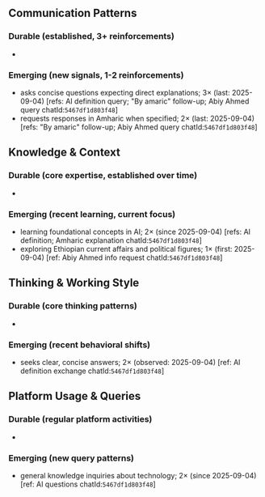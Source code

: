 ## Communication Patterns
### Durable (established, 3+ reinforcements)
-

### Emerging (new signals, 1-2 reinforcements)
- asks concise questions expecting direct explanations; 3× (last: 2025-09-04) [refs: AI definition query; "By amaric" follow-up; Abiy Ahmed query chatId:`5467df1d803f48`]
- requests responses in Amharic when specified; 2× (last: 2025-09-04) [refs: "By amaric" follow-up; Abiy Ahmed query chatId:`5467df1d803f48`]

## Knowledge & Context
### Durable (core expertise, established over time)
-

### Emerging (recent learning, current focus)
- learning foundational concepts in AI; 2× (since 2025-09-04) [refs: AI definition; Amharic explanation chatId:`5467df1d803f48`]
- exploring Ethiopian current affairs and political figures; 1× (first: 2025-09-04) [ref: Abiy Ahmed info request chatId:`5467df1d803f48`]

## Thinking & Working Style
### Durable (core thinking patterns)
-

### Emerging (recent behavioral shifts)
- seeks clear, concise answers; 2× (observed: 2025-09-04) [ref: AI definition exchange chatId:`5467df1d803f48`]

## Platform Usage & Queries
### Durable (regular platform activities)
-

### Emerging (new query patterns)
- general knowledge inquiries about technology; 2× (since 2025-09-04) [ref: AI questions chatId:`5467df1d803f48`]
